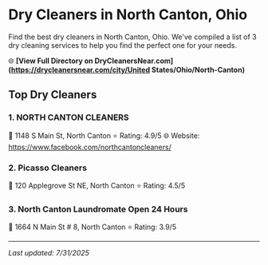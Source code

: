 # Dry Cleaners in North Canton, Ohio

Find the best dry cleaners in North Canton, Ohio. We've compiled a list of 3 dry cleaning services to help you find the perfect one for your needs.

🌐 **[View Full Directory on DryCleanersNear.com](https://drycleanersnear.com/city/United States/Ohio/North-Canton)**

## Top Dry Cleaners

### 1. NORTH CANTON CLEANERS
📍 1148 S Main St, North Canton
⭐ Rating: 4.9/5
🌐 Website: https://www.facebook.com/northcantoncleaners/

### 2. Picasso Cleaners
📍 120 Applegrove St NE, North Canton
⭐ Rating: 4.5/5

### 3. North Canton Laundromate Open 24 Hours
📍 1664 N Main St # 8, North Canton
⭐ Rating: 3.9/5


---

*Last updated: 7/31/2025*
